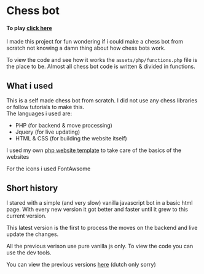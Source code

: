 # Chess bot

#### To play [click here]()

I made this project for fun wondering if i could make a chess bot from scratch not knowing a damn thing about how chess bots work.<br>

To view the code and see how it works the `assets/php/functions.php` file is the place to be. Almost all chess bot code is written & divided in functions.

## What i used

This is a self made chess bot from scratch. I did not use any chess libraries or follow tutorials to make this. 
<br>
The languages i used are:
- PHP (for backend & move processing)
- Jquery (for live updating)
- HTML & CSS (for building the website itself)

I used my own [php website template](https://github.com/Sander-Brilman/php-website-template) to take care of the basics of the websites


For the icons i used FontAwsome


## Short history

I stared with a simple (and very slow) vanilla javascript bot in a basic html page. With every new version it got better and faster until it grew to this current version.<br>

This latest version is the first to process the moves on the backend and live update the changes.<br>




All the previous verison use pure vanilla js only. To view the code you can use the dev tools.
<br>

You can view the previous versions [here](http://schaken.sanderbrilman.nl/index.php?version-select=true) (dutch only sorry)

